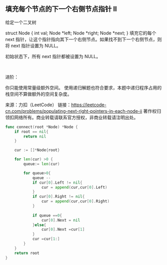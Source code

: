 ## 填充每个节点的下一个右侧节点指针 II

给定一个二叉树

struct Node {
  int val;
  Node *left;
  Node *right;
  Node *next;
}
填充它的每个 next 指针，让这个指针指向其下一个右侧节点。如果找不到下一个右侧节点，则将 next 指针设置为 NULL。

初始状态下，所有 next 指针都被设置为 NULL。

 

进阶：

你只能使用常量级额外空间。
使用递归解题也符合要求，本题中递归程序占用的栈空间不算做额外的空间复杂度。

来源：力扣（LeetCode）
链接：https://leetcode-cn.com/problems/populating-next-right-pointers-in-each-node-ii
著作权归领扣网络所有。商业转载请联系官方授权，非商业转载请注明出处。

```go
func connect(root *Node) *Node {
	if root == nil{
		return nil
	}

	cur := []*Node{root}

	for len(cur) >0 {
		queue:= len(cur)

		for queue>0{
			queue --
			if cur[0].Left != nil{
				cur = append(cur,cur[0].Left)
			}
			if cur[0].Right != nil{
				cur = append(cur,cur[0].Right)
			}
		
            if queue ==0{
                cur[0].Next = nil
            }else{
                cur[0].Next =cur[1]			    
            }
			cur =cur[1:]
		}
	}
	return root
}
```
